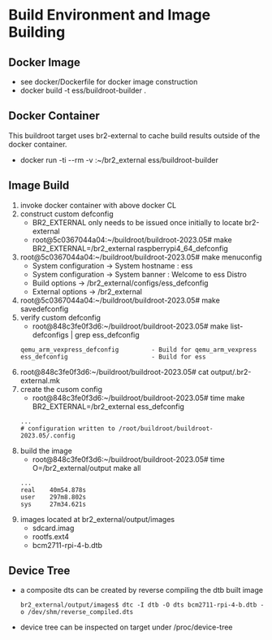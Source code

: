 # Build Environment and Image Building

## Docker Image

- see docker/Dockerfile for docker image construction
- docker build -t ess/buildroot-builder .

## Docker Container

This buildroot target uses br2-external to cache build results outside of the docker container.
- docker run -ti --rm -v <host br2-external path>:~/br2_external ess/buildroot-builder

## Image Build

1. invoke docker container with above docker CL
1. construct custom defconfig
    - BR2_EXTERNAL only needs to be issued once initially to locate br2-external
    - root@5c0367044a04:~/buildroot/buildroot-2023.05# make BR2_EXTERNAL=/br2_external raspberrypi4_64_defconfig
1. root@5c0367044a04:~/buildroot/buildroot-2023.05# make menuconfig
    - System configuration -> System hostname : ess
    - System configuration -> System banner : Welcome to ess Distro
    - Build options  -> /br2_external/configs/ess_defconfig
    - External options  -> /br2_external
1. root@5c0367044a04:~/buildroot/buildroot-2023.05# make savedefconfig
1. verify custom defconfig
    - root@848c3fe0f3d6:~/buildroot/buildroot-2023.05# make list-defconfigs | grep ess_defconfig
    ```
    qemu_arm_vexpress_defconfig         - Build for qemu_arm_vexpress
    ess_defconfig                       - Build for ess
    ```
1. root@848c3fe0f3d6:~/buildroot/buildroot-2023.05# cat output/.br2-external.mk
1. create the cusom config
    - root@848c3fe0f3d6:~/buildroot/buildroot-2023.05# time make BR2_EXTERNAL=/br2_external ess_defconfig
    ```
    ...
    # configuration written to /root/buildroot/buildroot-2023.05/.config
    ```
1. build the image
    - root@848c3fe0f3d6:~/buildroot/buildroot-2023.05# time O=/br2_external/output make all
    ```
    ...
    real    40m54.878s
    user    297m8.802s
    sys     27m34.621s
    ```
1. images located at br2_external/output/images
    - sdcard.imag
    - rootfs.ext4
    - bcm2711-rpi-4-b.dtb

## Device Tree

- a composite dts can be created by reverse compiling the dtb built image

    ```console
    br2_external/output/images$ dtc -I dtb -O dts bcm2711-rpi-4-b.dtb -o /dev/shm/reverse_compiled.dts
    ```

-  device tree can be inspected on target under /proc/device-tree
